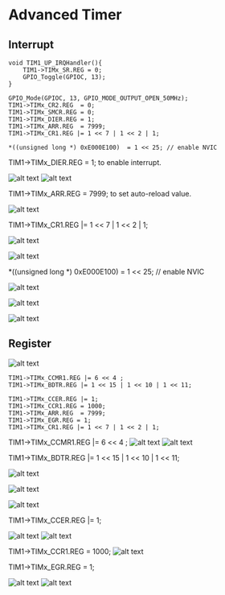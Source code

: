 # Advanced Timer

## Interrupt

    void TIM1_UP_IRQHandler(){
        TIM1->TIMx_SR.REG = 0;
        GPIO_Toggle(GPIOC, 13);
    }

    GPIO_Mode(GPIOC, 13, GPIO_MODE_OUTPUT_OPEN_50MHz);
    TIM1->TIMx_CR2.REG  = 0;
    TIM1->TIMx_SMCR.REG = 0;
    TIM1->TIMx_DIER.REG = 1;
    TIM1->TIMx_ARR.REG  = 7999;
    TIM1->TIMx_CR1.REG |= 1 << 7 | 1 << 2 | 1;

    *((unsigned long *) 0xE000E100)  = 1 << 25; // enable NVIC

TIM1->TIMx_DIER.REG = 1; to enable interrupt.

![alt text](image.png)
![alt text](image-1.png)

TIM1->TIMx_ARR.REG  = 7999; to set auto-reload value.

![alt text](image-2.png)

TIM1->TIMx_CR1.REG |= 1 << 7 | 1 << 2 | 1;

![alt text](image-3.png)

![alt text](image-4.png)

 *((unsigned long *) 0xE000E100)  = 1 << 25; // enable NVIC

![alt text](image-5.png)

![alt text](image-6.png)

![alt text](image-7.png)

## Register

![alt text](image-8.png)


	TIM1->TIMx_CCMR1.REG |= 6 << 4 ;
	TIM1->TIMx_BDTR.REG |= 1 << 15 | 1 << 10 | 1 << 11;

	TIM1->TIMx_CCER.REG |= 1;
	TIM1->TIMx_CCR1.REG = 1000;
	TIM1->TIMx_ARR.REG  = 7999;
	TIM1->TIMx_EGR.REG = 1;
	TIM1->TIMx_CR1.REG |= 1 << 7 | 1 << 2 | 1;
    
TIM1->TIMx_CCMR1.REG |= 6 << 4 ;
![alt text](image-18.png)
![alt text](image-10.png)

TIM1->TIMx_BDTR.REG |= 1 << 15 | 1 << 10 | 1 << 11;

![alt text](image-11.png)

![alt text](image-12.png)

![alt text](image-13.png)

TIM1->TIMx_CCER.REG |= 1;

![alt text](image-14.png)
![alt text](image-15.png)

TIM1->TIMx_CCR1.REG = 1000;
![alt text](image-16.png)

TIM1->TIMx_EGR.REG = 1;

![alt text](image-17.png)
![alt text](image-19.png)
